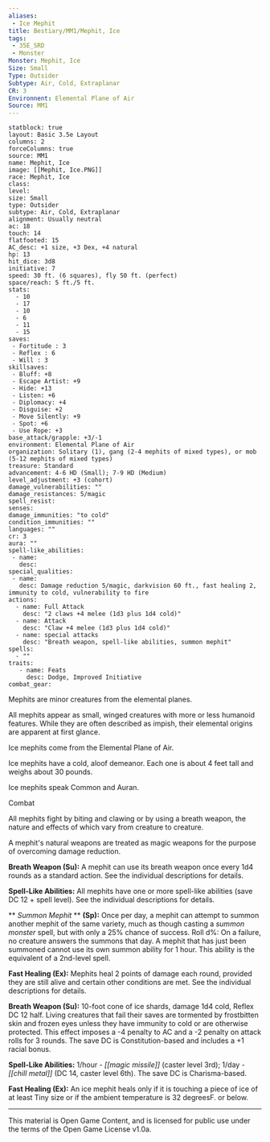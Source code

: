 ```yaml
---
aliases:
 - Ice Mephit
title: Bestiary/MM1/Mephit, Ice
tags: 
 - 35E_SRD
 - Monster
Monster: Mephit, Ice
Size: Small
Type: Outsider
Subtype: Air, Cold, Extraplanar
CR: 3
Environnent: Elemental Plane of Air
Source: MM1
---
```


```statblock
statblock: true
layout: Basic 3.5e Layout
columns: 2
forceColumns: true
source: MM1 
name: Mephit, Ice
image: [[Mephit, Ice.PNG]]
race: Mephit, Ice
class: 
level: 
size: Small
type: Outsider
subtype: Air, Cold, Extraplanar
alignment: Usually neutral
ac: 18
touch: 14
flatfooted: 15
AC_desc: +1 size, +3 Dex, +4 natural
hp: 13
hit_dice: 3d8
initiative: 7
speed: 30 ft. (6 squares), fly 50 ft. (perfect)
space/reach: 5 ft./5 ft.
stats:
  - 10
  - 17
  - 10
  - 6
  - 11
  - 15
saves:
 - Fortitude : 3
 - Reflex : 6
 - Will : 3
skillsaves:
 - Bluff: +8
 - Escape Artist: +9
 - Hide: +13
 - Listen: +6
 - Diplomacy: +4
 - Disguise: +2
 - Move Silently: +9
 - Spot: +6
 - Use Rope: +3
base_attack/grapple: +3/-1
environment: Elemental Plane of Air
organization: Solitary (1), gang (2-4 mephits of mixed types), or mob (5-12 mephits of mixed types)
treasure: Standard
advancement: 4-6 HD (Small); 7-9 HD (Medium)
level_adjustment: +3 (cohort)
damage_vulnerabilities: ""
damage_resistances: 5/magic
spell_resist: 
senses: 
damage_immunities: "to cold"
condition_immunities: ""
languages: ""
cr: 3
aura: ""
spell-like_abilities:
 - name: 
   desc: 
special_qualities:
 - name:
   desc: Damage reduction 5/magic, darkvision 60 ft., fast healing 2, immunity to cold, vulnerability to fire
actions:
  - name: Full Attack
    desc: "2 claws +4 melee (1d3 plus 1d4 cold)"
  - name: Attack
    desc: "Claw +4 melee (1d3 plus 1d4 cold)"
  - name: special attacks
    desc: "Breath weapon, spell-like abilities, summon mephit"
spells:
  - ""
traits:
   - name: Feats
     desc: Dodge, Improved Initiative
combat_gear:  
```


Mephits are minor creatures from the elemental planes.

All mephits appear as small, winged creatures with more or less humanoid features. While they are often described as impish, their elemental origins are apparent at first glance.

Ice mephits come from the Elemental Plane of Air.

Ice mephits have a cold, aloof demeanor. Each one is about 4 feet tall and weighs about 30 pounds.

Ice mephits speak Common and Auran.

Combat

All mephits fight by biting and clawing or by using a breath weapon, the nature and effects of which vary from creature to creature.

A mephit's natural weapons are treated as magic weapons for the purpose of overcoming damage reduction.


**Breath Weapon (Su):** A mephit can use its breath weapon once every 1d4 rounds as a standard action. See the individual descriptions for details.


**Spell-Like Abilities:** All mephits have one or more spell-like abilities (save DC 12 + spell level). See the individual descriptions for details.


**
*Summon Mephit* 
**
**(Sp):** Once per day, a mephit can attempt to summon another mephit of the same variety, much as though casting a *summon monster* spell, but with only a 25% chance of success. Roll d%: On a failure, no creature answers the summons that day. A mephit that has just been summoned cannot use its own summon ability for 1 hour. This ability is the equivalent of a 2nd-level spell.


**Fast Healing (Ex):** Mephits heal 2 points of damage each round, provided they are still alive and certain other conditions are met. See the individual descriptions for details.


**Breath Weapon (Su):** 10-foot cone of ice shards, damage 1d4 cold, Reflex DC 12 half. Living creatures that fail their saves are tormented by frostbitten skin and frozen eyes unless they have immunity to cold or are otherwise protected. This effect imposes a -4 penalty to AC and a -2 penalty on attack rolls for 3 rounds. The save DC is Constitution-based and includes a +1 racial bonus.


**Spell-Like Abilities:** 1/hour - *[[magic missile]]* (caster level 3rd); 1/day - *[[chill metal]]* (DC 14, caster level 6th). The save DC is Charisma-based.


**Fast Healing (Ex):** An ice mephit heals only if it is touching a piece of ice of at least Tiny size or if the ambient temperature is 32 degreesF. or below.

---

This material is Open Game Content, and is licensed for public use under the terms of the Open Game License v1.0a.
